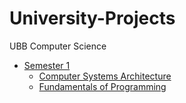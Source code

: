 # University-Projects
UBB Computer Science
* [Semester 1](Semester%1/)
    * [ Computer Systems Architecture](Semester%1/Computer%20Systems%20Architecture/)
    * [ Fundamentals of Programming](Semester%1/Fundamentals%20of%20Programming/)
